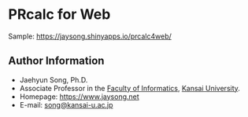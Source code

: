 # PRcalc for Web

Sample: https://jaysong.shinyapps.io/prcalc4web/

## Author Information

* Jaehyun Song, Ph.D.
* Associate Professor in the [Faculty of Informatics](https://www.kansai-u.ac.jp/Fc_inf/), [Kansai University](https://www.kansai-u.ac.jp).
* Homepage: https://www.jaysong.net
* E-mail: [song@kansai-u.ac.jp](mailto:song@kansai-u.ac.jp)

